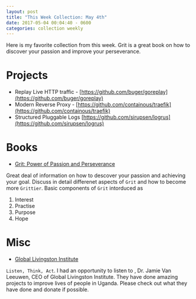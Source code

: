 ```yaml
---
layout: post
title: "This Week Collection: May 4th"
date: 2017-05-04 00:04:40 - 0600
categories: collection weekly
---
```


Here is my favorite collection from this week. Grit is a great book on how to discover your passion and improve your perseverance.


# Projects

* Replay Live HTTP traffic - [https://github.com/buger/goreplay](https://github.com/buger/goreplay)
* Modern Reverse Proxy - [https://github.com/containous/traefik](https://github.com/containous/traefik)
* Structured Pluggable Logs [https://github.com/sirupsen/logrus](https://github.com/sirupsen/logrus)

# Books
* [Grit: Power of Passion and Perseverance](https://www.amazon.com/Grit-Passion-Perseverance-Angela-Duckworth/dp/1501111108)

Great deal of information on how to descover your passion and achieving your goal. Discuss in detail differenet aspects of `Grit` and how to become more `Grittier`. Basic components of `Grit`
intorduced as

1. Interest
1. Practise
1. Purpose
1. Hope

# Misc
* [Global Livingston Institute](http://globallivingston.org/)

`Listen, Think, Act`. I had an opportunity to listen to , Dr. Jamie Van Leeuwen, CEO of Global Livingston Institute. They have done amazing projects to improve lives of people in Uganda. Please check out what they have done and donate if possible.
